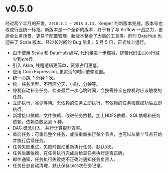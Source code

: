 # v0.5.0

经过两个半月的开发，`2018.1.1 ~ 2018.3.13`，Keeper 的新版本完成，版本号也改成行业统一标准。新版本是一个全新的版本，终于有了与 Airflow 一战之力，更适合业务场景，更易于配置管理。新版本整合了大量的工具类，同时 DataHub 也迎来了 Scala 版本。经过长时间的 Bug 修复，5 月 5 日，正式线上运行。

* 由于使用 Scala 和 DataHub 编写, 代码量进一步缩减，逻辑代码由`1260`行减少到`870`行。
* 引入 Akka, 线程逻辑更简单，资源占用更低。
* 应用 Cron Expression, 更灵活的时间依赖设置。
* 统一心跳, 1 分钟 1 次。
* 统一任务类型，不再区分天、小时、分钟等。
* 停机自动补全任务，检查最后一次心跳时间，会按需补全在停机时应该触发的任务。
* 立即执行，减少等待。无依赖的任务立即执行，有依赖的任务检查成功后立即执行。
* 新增接口依赖、文件依赖，改进任务依赖，加上HDFS依赖、SQL依赖和任务依赖，依赖总数达到 5 种。
* DAG 概念引入，并行计算提升效率。
* 重启任务：可重启整个任务，或仅重新执行某个节点，也可以从某个节点开始并执行后续任务。
* 任务失败重试，失败时自动重新执行任务，默认`3`次。
* 任务后置依赖，在任务执行完成后检查任务执行是否正确。
* 邮件通知，任务执行失败或不正确时通知任务负责人。
* 任务日志自动清理，默认保存`1000`次任务记录。